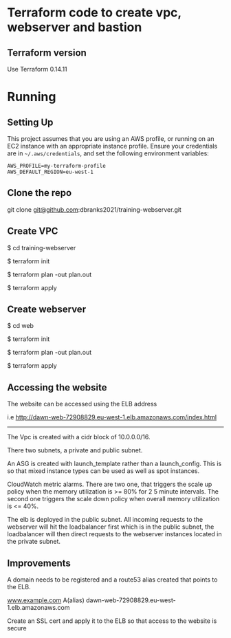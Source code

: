 # Terraform code to create vpc, webserver and bastion

Terraform version
-----------------

Use Terraform 0.14.11


Running
=======


Setting Up
----------
This project assumes that you are using an AWS profile, or running on an
EC2 instance with an appropriate instance profile. Ensure your
credentials are in `~/.aws/credentials`, and set the following
environment variables:

    AWS_PROFILE=my-terraform-profile
    AWS_DEFAULT_REGION=eu-west-1

Clone the repo
---------------

git clone git@github.com:dbranks2021/training-webserver.git

Create VPC
-----------------

$ cd training-webserver

$ terraform init

$ terraform plan -out plan.out

$ terraform apply

Create webserver
-----------------
$ cd web

$ terraform init

$ terraform plan -out plan.out

$ terraform apply

Accessing the website
----------------------
The website can be accessed using the ELB address

i.e http://dawn-web-72908829.eu-west-1.elb.amazonaws.com/index.html

---------------------------------------------------------------------------------------
The Vpc is created with a cidr block of 10.0.0.0/16.

There two subnets, a private and public subnet.

An ASG is created with launch_template rather than a launch_config. This is so that mixed instance types can be used as well as spot instances.

CloudWatch metric alarms. There are two one, that triggers the scale up policy when the memory utilization is >= 80% for 2 5 minute intervals. The second one triggers the scale down policy when  overall memory utilization is <= 40%.

The elb is deployed in the public subnet. All incoming requests to the webserver will hit the loadbalancer first which
is in the public subnet, the loadbalancer will then direct requests to the webserver instances located in  the private
subnet.

Improvements
--------------
A domain needs to be registered and a route53 alias created that points to the ELB. 

www.example.com A(alias) dawn-web-72908829.eu-west-1.elb.amazonaws.com

Create an SSL cert and apply it to the ELB so that access to the website is secure


